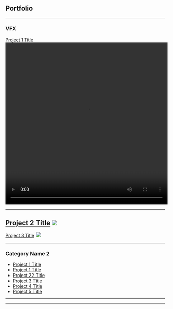 ## Portfolio

---

### VFX 
[Project 1 Title](/pdf/sample_presentation.pdf)
  <video width="512" height="512" controls>
  <source src="videos/PhaseBeam_zoom.mp4" type="video/mp4">
  
---
[Project 2 Title](/pdf/sample_presentation.pdf)
<img src="images/dummy_thumbnail.jpg?raw=true"/>
---
[Project 3 Title](http://example.com/)
<img src="images/dummy_thumbnail.jpg?raw=true"/>

---

### Category Name 2

- [Project 1 Title](http://example.com/)
- [Project 1 Title](/pdf/sample_presentation.pdf)
- [Project 22 Title](http://example.com/)
- [Project 3 Title](http://example.com/)
- [Project 4 Title](http://example.com/)
- [Project 5 Title](http://example.com/)
---




---
<p style="images/dummy_thumbnail.jpg?raw=true"/>
<!-- Remove above link if you don't want to attibute -->
